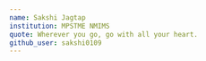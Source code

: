 ```yaml
---
name: Sakshi Jagtap
institution: MPSTME NMIMS
quote: Wherever you go, go with all your heart.
github_user: sakshi0109
---
```


